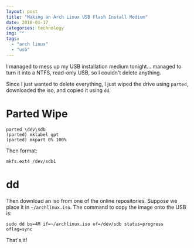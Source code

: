 ```yaml
---
layout: post
title: "Making an Arch Linux USB Flash Install Medium"
date: 2018-01-17
categories: technology
img: ""
tags:
  - "arch linux"
  - "usb"
---
```


I managed to mess up my USB installation medium tonight... managed to turn it into a NTFS, read-only USB, so I couldn't delete anything.

Since I just wanted to delete everything, I just wiped the drive using `parted`, downloaded the iso, and copied it using `dd`.

# Parted Wipe
```
parted \dev\sdb
(parted) mklabel gpt
(parted) mkpart 0% 100%
```

Then format:

```
mkfs.ext4 /dev/sdb1
```
# dd
Then download an iso from one of the online repositories. Suppose we place it in `~/archlinux.iso`. The command to copy the image onto the USB is:

```
sudo dd bs=4M if=~/archlinux.iso of=/dev/sdb status=progress oflag=sync
```

That's it!